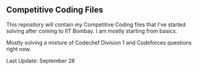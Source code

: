 ## Competitive Coding Files

This repository will contain my Competitive Coding files that I've started solving after coming to IIT Bombay. I am mostly starting from basics.

Mostly solving a mixture of Codechef Division 1 and Codeforces questions right now.


Last Update: September 28



